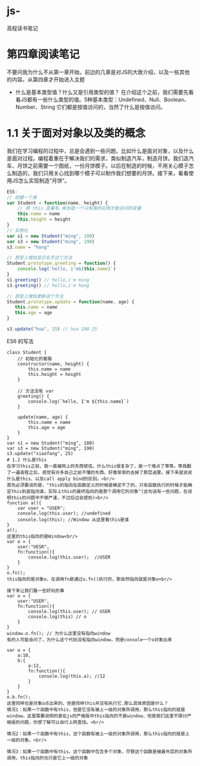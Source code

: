 # js-
高程读书笔记
# 第四章阅读笔记
不要问我为什么不从第一章开始，前边的几章是对JS的大致介绍，以及一些其他的内容。从第四章才开始进入主题
* 什么是基本类型值？什么又是引用类型的值？
在介绍这个之前，我们需要先看看JS都有一些什么类型的值。5种基本类型：Undefined、Null、Boolean、Number、String 它们都是按值访问的，当然了什么是按值访问。<br/>
# 1.1 关于面对对象以及类的概念
我们在学习编程的过程中，总是会遇到一些问题。比如什么是面对对象，以及什么是面对过程。编程着重在于解决我们的需求，类似制造汽车，制造月饼。我们造汽车、月饼之前需要一个图纸，一份月饼模子。以后在制造的时候，不用关心模子怎么制造的，我们只用关心找到哪个模子可以制作我们想要的月饼。接下来，看看使用JS怎么实现制造“月饼”。
``` javascript
ES5:
// 创建一个类
var Student = function(name, height) {
    // 用 this.变量名 来创造一个只有类的实例才能访问的变量
    this.name = name
    this.height = height
}
// 实例化
var s1 = new Student("ming", 180)
var s3 = new Student("ming", 190)
s3.name = "hong"

// 原型上增加显示名字这个方法
Student.prototype.greeting = function() {
    console.log(`hello, i'm${this.name}`)
}
s1.greeting() // hello,i'm ming
s3.greeting() // hello,i'm hong

// 原型上增加更新这个方法 
Student.prototype.update = function(name, age) {
   this.name = name
   this.age = age
}

s3.update("hua", 25) // hua 190 25
```
ES6 的写法
``` javscript
class Student {
    // 初始化的套路
    constructor(name, height) {
        this.name = name
        this.height = height
    }

    // 方法没有 var
    greeting() {
        console.log(`hello, I'm ${this.name}`)
    }

    update(name, age) {
        this.name = name
        this.age = age
    }
}
var s1 = new Student("ming", 180)
var s3 = new Student("ming", 190)
s3.update("xiaofang", 25)
# 1.2 什么是this 
在学习this之前，我一直被网上的东西唬住。什么this很复杂了，是一个难点了等等。等我翻了一遍高程之后，感觉有许多自己之前不懂的东西，好像渐渐的去掉了那层迷雾。接下来就说说什么是this、以及call apply bind的区别。<br/>
首先必须要说的是，"this的指向在函数定义的时候是确定不了的，只有函数执行的时候才能确定this到底指向谁，实际上this的最终指向的是那个调用它的对象"(这句话有一些问题，在说明this的问题中不够严谨，不过后边会提到)<br/>
function a(){
    var user = "USER";
    console.log(this.user); //undefined
    console.log(this); //Window 从这里看this是谁
}
a(); 
这里的this指向的是Window<br/>
var o = {
    user:"UESR",
    fn:function(){
        console.log(this.user);  //USER
    }
}
o.fn();
this指向的是对象o，在调用fn是通过o.fn()执行的，那自然指向就是对象o<br/>

接下来让我们看一些好玩的事
var o = {
    user:"USER",
    fn:function(){
        console.log(this.user); // USER
        console.log(this) // o
    }
}
window.o.fn(); // 为什么这里没有指向window
有的人可能会问了，为什么这个代码没有指向window，而是console一个o对象出来

var o = {
    a:10,
    b:{
        a:12,
        fn:function(){
            console.log(this.a); //12
        }
    }
}
o.b.fn(); 
这里同样也是对象o点出来的，但是同样this并没有执行它.那么具体原因是什么？
情况1：如果一个函数中有this，但是它没有被上一级的对象所调用，那么this指向的就是window，这里需要说明的是在js的严格版中this指向的不是window，但是我们这里不探讨严格版的问题，你想了解可以自行上网查找。<br/>

情况2：如果一个函数中有this，这个函数有被上一级的对象所调用，那么this指向的就是上一级的对象。<br/>

情况3：如果一个函数中有this，这个函数中包含多个对象，尽管这个函数是被最外层的对象所调用，this指向的也只是它上一级的对象
